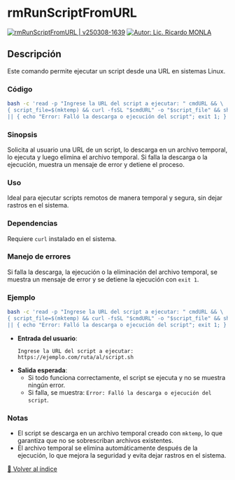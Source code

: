 <!--  
# Ricardo Monla (https://github.com/rmonla/rmCMDs)
# rmRunScriptFromURL.md | v250308-1639
-->
# rmRunScriptFromURL

[![rmRunScriptFromURL | v250308-1639](https://img.shields.io/badge/rmRunScriptFromURL%20%7C%20v250308%201639-blue?logo=github&logoColor=white)](https://github.com/rmonla) [![Autor: Lic. Ricardo MONLA](https://img.shields.io/badge/Autor-Lic.%20Ricardo%20MONLA-orange?logo=mail.ru&logoColor=white)](mailto:rmonla@frlr.utn.edu.ar)

## Descripción
Este comando permite ejecutar un script desde una URL en sistemas Linux.

### Código
```bash
bash -c 'read -p "Ingrese la URL del script a ejecutar: " cmdURL && \
{ script_file=$(mktemp) && curl -fsSL "$cmdURL" -o "$script_file" && sh "$script_file" && rm -f "$script_file"; } \
|| { echo "Error: Falló la descarga o ejecución del script"; exit 1; }'
```

### Sinopsis
Solicita al usuario una URL de un script, lo descarga en un archivo temporal, lo ejecuta y luego elimina el archivo temporal. Si falla la descarga o la ejecución, muestra un mensaje de error y detiene el proceso.

### Uso
Ideal para ejecutar scripts remotos de manera temporal y segura, sin dejar rastros en el sistema.

### Dependencias
Requiere `curl` instalado en el sistema.

### Manejo de errores
Si falla la descarga, la ejecución o la eliminación del archivo temporal, se muestra un mensaje de error y se detiene la ejecución con `exit 1`.

### Ejemplo
```bash
bash -c 'read -p "Ingrese la URL del script a ejecutar: " cmdURL && \
{ script_file=$(mktemp) && curl -fsSL "$cmdURL" -o "$script_file" && sh "$script_file" && rm -f "$script_file"; } \
|| { echo "Error: Falló la descarga o ejecución del script"; exit 1; }'
```

- **Entrada del usuario**:
  ```
  Ingrese la URL del script a ejecutar: https://ejemplo.com/ruta/al/script.sh
  ```
- **Salida esperada**:
  - Si todo funciona correctamente, el script se ejecuta y no se muestra ningún error.
  - Si falla, se muestra: `Error: Falló la descarga o ejecución del script`.

### Notas
- El script se descarga en un archivo temporal creado con `mktemp`, lo que garantiza que no se sobrescriban archivos existentes.
- El archivo temporal se elimina automáticamente después de la ejecución, lo que mejora la seguridad y evita dejar rastros en el sistema.

[🔼 Volver al índice](../README.md#)